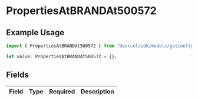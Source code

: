 # PropertiesAtBRANDAt500572

## Example Usage

```typescript
import { PropertiesAtBRANDAt500572 } from "@vercel/sdk/models/getconfigurationproductsop.js";

let value: PropertiesAtBRANDAt500572 = {};
```

## Fields

| Field       | Type        | Required    | Description |
| ----------- | ----------- | ----------- | ----------- |